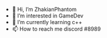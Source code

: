 - 👋 Hi, I’m ZhakianPhantom
- 👀 I’m interested in GameDev
- 🌱 I’m currently learning c++
- 📫 How to reach me discord #8989

<!---
ZhakianPhantom/ZhakianPhantom is a ✨ special ✨ repository because its `README.md` (this file) appears on your GitHub profile.
You can click the Preview link to take a look at your changes.
--->

